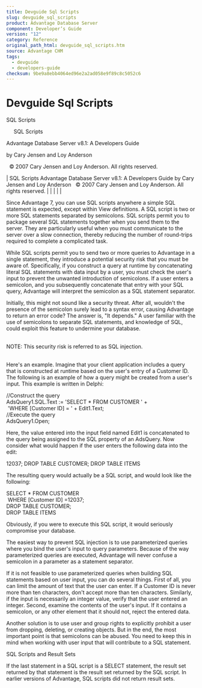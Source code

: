 ```yaml
---
title: Devguide Sql Scripts
slug: devguide_sql_scripts
product: Advantage Database Server
component: Developer’s Guide
version: "12"
category: Reference
original_path_html: devguide_sql_scripts.htm
source: Advantage CHM
tags:
  - devguide
  - developers-guide
checksum: 9be9a8ebb4064ed96e2a2ad058e9f89c8c5052c6
---
```


# Devguide Sql Scripts

SQL Scripts

     SQL Scripts

Advantage Database Server v8.1: A Developers Guide

by Cary Jensen and Loy Anderson

  © 2007 Cary Jensen and Loy Anderson. All rights reserved.

| SQL Scripts  Advantage Database Server v8.1: A Developers Guide  by Cary Jensen and Loy Anderson    © 2007 Cary Jensen and Loy Anderson. All rights reserved. |  |  |  |  |

Since Advantage 7, you can use SQL scripts anywhere a simple SQL statement is expected, except within View definitions. A SQL script is two or more SQL statements separated by semicolons. SQL scripts permit you to package several SQL statements together when you send them to the server. They are particularly useful when you must communicate to the server over a slow connection, thereby reducing the number of round-trips required to complete a complicated task.

While SQL scripts permit you to send two or more queries to Advantage in a single statement, they introduce a potential security risk that you must be aware of. Specifically, if you construct a query at runtime by concatenating literal SQL statements with data input by a user, you must check the user's input to prevent the unwanted introduction of semicolons. If a user enters a semicolon, and you subsequently concatenate that entry with your SQL query, Advantage will interpret the semicolon as a SQL statement separator.

Initially, this might not sound like a security threat. After all, wouldn't the presence of the semicolon surely lead to a syntax error, causing Advantage to return an error code? The answer is, "It depends." A user familiar with the use of semicolons to separate SQL statements, and knowledge of SQL, could exploit this feature to undermine your database.

   
NOTE: This security risk is referred to as SQL injection.  
 

Here's an example. Imagine that your client application includes a query that is constructed at runtime based on the user's entry of a Customer ID. The following is an example of how a query might be created from a user's input. This example is written in Delphi:

//Construct the query  
AdsQuery1.SQL.Text := 'SELECT \* FROM CUSTOMER ' +  
  'WHERE [Customer ID] = ' + Edit1.Text;  
//Execute the query  
AdsQuery1.Open;

Here, the value entered into the input field named Edit1 is concatenated to the query being assigned to the SQL property of an AdsQuery. Now consider what would happen if the user enters the following data into the edit:

12037; DROP TABLE CUSTOMER; DROP TABLE ITEMS

The resulting query would actually be a SQL script, and would look like the following:

SELECT \* FROM CUSTOMER   
  WHERE [Customer ID] =12037;  
DROP TABLE CUSTOMER;  
DROP TABLE ITEMS

Obviously, if you were to execute this SQL script, it would seriously compromise your database.

The easiest way to prevent SQL injection is to use parameterized queries where you bind the user's input to query parameters. Because of the way parameterized queries are executed, Advantage will never confuse a semicolon in a parameter as a statement separator.

If it is not feasible to use parameterized queries when building SQL statements based on user input, you can do several things. First of all, you can limit the amount of text that the user can enter. If a Customer ID is never more than ten characters, don't accept more than ten characters. Similarly, if the input is necessarily an integer value, verify that the user entered an integer. Second, examine the contents of the user's input. If it contains a semicolon, or any other element that it should not, reject the entered data.

Another solution is to use user and group rights to explicitly prohibit a user from dropping, deleting, or creating objects. But in the end, the most important point is that semicolons can be abused. You need to keep this in mind when working with user input that will contribute to a SQL statement.

SQL Scripts and Result Sets

If the last statement in a SQL script is a SELECT statement, the result set returned by that statement is the result set returned by the SQL script. In earlier versions of Advantage, SQL scripts did not return result sets.
